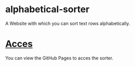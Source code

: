 # alphabetical-sorter
A Website with which you can sort text rows alphabetically.

# [Acces](https://mobergmann.github.io/alphabetical-sorter/)
You can view the GitHub Pages to acces the sorter.
